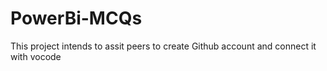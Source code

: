 # PowerBi-MCQs
This project intends to assit peers to create Github account and connect it with vocode

